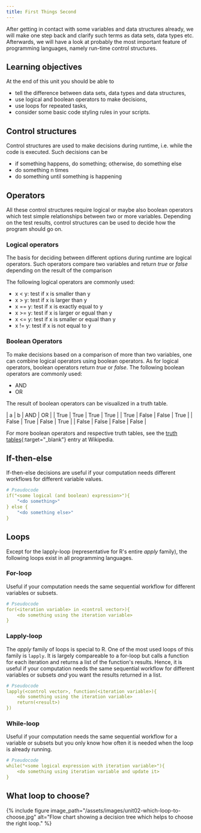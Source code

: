 ```yaml
---
title: First Things Second
---
```


After getting in contact with some variables and data structures already, we will make one step back and clarify such terms as data sets, data types etc. Afterwards, we will have a look at probably the most important feature of programming languages, namely run-time control structures.

## Learning objectives
At the end of this unit you should be able to
* tell the difference between data sets, data types and data structures,
* use logical and boolean operators to make decisions,
* use loops for repeated tasks,
* consider some basic code styling rules in your scripts.

## Control structures
Control structures are used to make decisions during runtime, i.e. while the code is executed. Such decisions can be 
* if something happens, do something; otherwise, do something else
* do something n times
* do something until something is happening


## Operators
All these control structures require logical or maybe also boolean operators which test simple relationships between two or more variables. Depending on the test results, control structures can be used to decide how the program should go on.

### Logical operators
The basis for deciding between different options during runtime are logical operators. Such operators compare two variables and return *true* or *false* depending on the result of the comparison

The following logical operators are commonly used:
* x < y: test if x is smaller than y
* x > y: test if x is larger than y
* x == y: test if x is exactly equal to y
* x >= y: test if x is larger or egual than y
* x <= y: test if x is smaller or equal than y
* x != y: test if x is not equal to y

### Boolean Operators
To make decisions based on a comparison of more than two variables, one can combine logical operators using boolean operators. As for logical operators, boolean operators return *true* or *false*.
The following boolean operators are commonly used:

* AND
* OR

The result of boolean operators can be visualized in a truth table.


| a    | b    | AND  | OR   |
| True | True | True | True | 
| True | False | False | True | 
| False | True | False | True | 
| False | False | False | False | 

For more boolean operators and respective truth tables, see the [truth tables](https://en.wikipedia.org/wiki/Truth_table){:target="_blank"} entry at Wikipedia.

## If-then-else
If-then-else decisions are useful if your computation needs different workflows for different variable values.
```yaml
# Pseudocode
if("<some logical (and boolean) expression>"){
    "<do something>"
} else {
    "<do something else>"
}
```

## Loops
Except for the lapply-loop (representative for R's entire *apply* family), the following loops exist in all programming languages.

### For-loop
Useful if your computation needs the same sequential workflow for different variables or subsets.
```yaml
# Pseudocode
for(<iteration variable> in <control vector>){
    <do something using the iteration variable>
}
```

### Lapply-loop
The *apply* family of loops is special to R. One of the most used loops of this family is `lapply`. It is largely compareable to a for-loop but calls a function for each iteration and returns a list of the function's results. Hence, it is useful if your computation needs the same sequential workflow for different variables or subsets *and* you want the results returned in a list.
```yaml
# Pseudocode
lapply(<control vector>, function(<iteration variable>){
    <do something using the iteration variable>
    return(<result>)
})
```

### While-loop
Useful if your computation needs the same sequential workflow for a variable or subsets but you only know how often it is needed when the loop is already running.
```yaml
# Pseudocode
while("<some logical expression with iteration variable>"){
    <do something using iteration variable and update it>
}
```

## What loop to choose?
{% include figure image_path="/assets/images/unit02-which-loop-to-choose.jpg" alt="Flow chart showing a decision tree which helps to choose the right loop." %}
